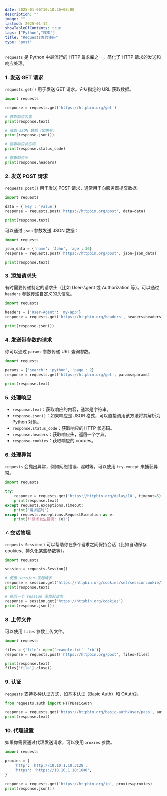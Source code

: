 ```yaml
---
date: 2025-01-06T10:10:26+08:00
description: ""
image: ""
lastmod: 2025-01-14
showTableOfContents: true
tags: ["Python","爬虫"]
title: "Requests库的使用"
type: "post"
---
```

`requests` 是 Python 中最流行的 HTTP 请求库之一，简化了 HTTP 请求的发送和响应处理。
### 1. 发送 GET 请求

`requests.get()` 用于发送 GET 请求。它从指定的 URL 获取数据。
```python
import requests

response = requests.get('https://httpbin.org/get')

# 获取响应内容
print(response.text)

# 获取 JSON 数据（如果有）
print(response.json())

# 查看响应状态码
print(response.status_code)

# 查看响应头
print(response.headers)
```
### 2. 发送 POST 请求
`requests.post()` 用于发送 POST 请求，通常用于向服务器提交数据。
```python
import requests

data = {'key': 'value'}
response = requests.post('https://httpbin.org/post', data=data)

print(response.text)
```
可以通过 `json` 参数发送 JSON 数据：
```python
import requests

json_data = {'name': 'John', 'age': 30}
response = requests.post('https://httpbin.org/post', json=json_data)

print(response.text)
```
### 3. 添加请求头
有时需要传递特定的请求头（比如 User-Agent 或 Authorization 等）。可以通过 `headers` 参数传递自定义的头信息。
```python
import requests

headers = {'User-Agent': 'my-app'}
response = requests.get('https://httpbin.org/headers', headers=headers)

print(response.json())
```
### 4. 发送带参数的请求
你可以通过 `params` 参数传递 URL 查询参数。
```python
import requests

params = {'search': 'python', 'page': 2}
response = requests.get('https://httpbin.org/get', params=params)

print(response.text)
```
### 5. 处理响应
- `response.text`：获取响应的内容，通常是字符串。
- `response.json()`：如果响应是 JSON 格式，可以直接调用该方法将其解析为 Python 对象。
- `response.status_code`：获取响应的 HTTP 状态码。
- `response.headers`：获取响应头，返回一个字典。
- `response.cookies`：获取响应的 cookies。
### 6. 处理异常
`requests` 会抛出异常，例如网络错误、超时等。可以使用 `try-except` 来捕获异常。
```python
import requests

try:
    response = requests.get('https://httpbin.org/delay/10', timeout=5)
    print(response.text)
except requests.exceptions.Timeout:
    print('请求超时')
except requests.exceptions.RequestException as e:
    print(f'请求发生错误: {e}')
```
### 7. 会话管理
`requests.Session()` 可以帮助你在多个请求之间保持会话（比如自动保存 cookies、持久化某些参数等）。
```python
import requests

session = requests.Session()

# 使用 session 发起请求
response = session.get('https://httpbin.org/cookies/set/sessioncookie/123456')
print(response.text)

# 在同一个 session 里发起请求
response = session.get('https://httpbin.org/cookies')
print(response.json())
```
### 8. 上传文件
可以使用 `files` 参数上传文件。
```python
import requests

files = {'file': open('example.txt', 'rb')}
response = requests.post('https://httpbin.org/post', files=files)

print(response.text)
files['file'].close()
```
### 9. 认证
`requests` 支持多种认证方式，如基本认证（Basic Auth）和 OAuth2。
```python
from requests.auth import HTTPBasicAuth

response = requests.get('https://httpbin.org/basic-auth/user/pass', auth=HTTPBasicAuth('user', 'pass'))
print(response.text)
```
### 10. 代理设置
如果你需要通过代理发送请求，可以使用 `proxies` 参数。
```python
import requests

proxies = {
    'http': 'http://10.10.1.10:3128',
    'https': 'https://10.10.1.10:1080',
}

response = requests.get('https://httpbin.org/ip', proxies=proxies)
print(response.json())
```